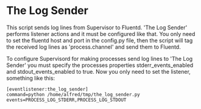 # The Log Sender

This script sends log lines from Supervisor to Fluentd. 'The Log Sender' performs listener actions and it must be configured like that.
 You only need to set the fluentd host and port in the config.py file, then the script will tag the received log lines as 'process.channel' 
 and send them to Fluentd.
 
 To configure Supervisord for making processes send log lines to 'The Log Sender' you must specify the processes properties 
 stderr_events_enabled and stdout_events_enabled to true. Now you only need to set the listener, something like this:
   
    [eventlistener:the_log_sender]
    command=python /home/alfred/tmp/the_log_sender.py
    events=PROCESS_LOG_STDERR,PROCESS_LOG_STDOUT
